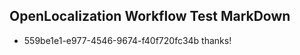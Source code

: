 ## OpenLocalization Workflow Test MarkDown
* 559be1e1-e977-4546-9674-f40f720fc34b thanks!

<!--HONumber=Jul16_HO2-->


